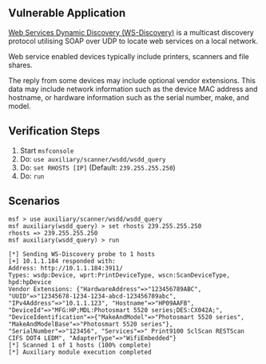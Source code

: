 ## Vulnerable Application

  [Web Services Dynamic Discovery (WS-Discovery)](https://en.wikipedia.org/wiki/WS-Discovery) is a multicast discovery protocol utilising SOAP over UDP to locate web services on a local network.

  Web service enabled devices typically include printers, scanners and file shares.

  The reply from some devices may include optional vendor extensions. This data may include network information such as the device MAC address and hostname, or hardware information such as the serial number, make, and model.


## Verification Steps

  1. Start `msfconsole`
  2. Do: `use auxiliary/scanner/wsdd/wsdd_query`
  3. Do: `set RHOSTS [IP]` (Default: `239.255.255.250`)
  4. Do: `run`


## Scenarios

  ```
  msf > use auxiliary/scanner/wsdd/wsdd_query 
  msf auxiliary(wsdd_query) > set rhosts 239.255.255.250
  rhosts => 239.255.255.250
  msf auxiliary(wsdd_query) > run

  [*] Sending WS-Discovery probe to 1 hosts
  [+] 10.1.1.184 responded with:
  Address: http://10.1.1.184:3911/ 
  Types: wsdp:Device, wprt:PrintDeviceType, wscn:ScanDeviceType, hpd:hpDevice
  Vendor Extensions: {"HardwareAddress"=>"123456789ABC", "UUID"=>"12345678-1234-1234-abcd-123456789abc", "IPv4Address"=>"10.1.1.123", "Hostname"=>"HP09AAFB", "DeviceId"=>"MFG:HP;MDL:Photosmart 5520 series;DES:CX042A;", "DeviceIdentification"=>{"MakeAndModel"=>"Photosmart 5520 series", "MakeAndModelBase"=>"Photosmart 5520 series"}, "SerialNumber"=>"123456", "Services"=>" Print9100 SclScan RESTScan CIFS DOT4 LEDM", "AdapterType"=>"WifiEmbedded"}
  [*] Scanned 1 of 1 hosts (100% complete)
  [*] Auxiliary module execution completed
  ```

